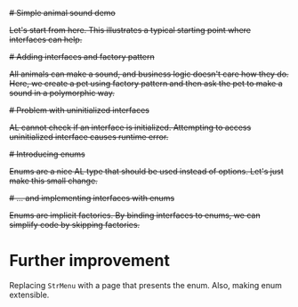 ~~# Simple animal sound demo~~

~~Let's start from here. This illustrates a typical starting point where interfaces can help.~~

~~# Adding interfaces and factory pattern~~

~~All animals can make a sound, and business logic doesn't care how they do. Here, we create a pet using factory pattern and then ask the pet to make a sound in a polymorphic way.~~

~~# Problem with uninitialized interfaces~~

~~AL cannot check if an interface is initialized. Attempting to access uninitialized interface causes runtime error.~~

~~# Introducing enums~~

~~Enums are a nice AL type that should be used instead of options. Let's just make this small change.~~

~~# ... and implementing interfaces with enums~~

~~Enums are implicit factories. By binding interfaces to enums, we can simplify code by skipping factories.~~

# Further improvement

Replacing `StrMenu` with a page that presents the enum. Also, making enum extensible.